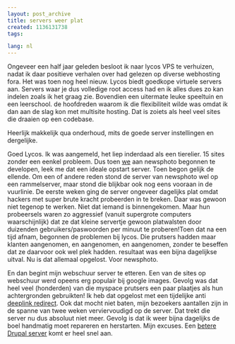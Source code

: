 ```yaml
---
layout: post_archive
title: servers weer plat
created: 1136131738
tags:

lang: nl
---
```

Ongeveer een half jaar geleden besloot ik naar lycos VPS te verhuizen, nadat ik daar positieve verhalen over had gelezen op diverse webhosting fora. Het was toen nog heel nieuw. Lycos biedt goedkope virtuele servers aan. Servers waar je dus volledige root access had en ik alles dues zo kan indelen zoals ik het graag zie. Bovendien een uitermate leuke speeltuin en een leerschool. de hoofdreden waarom ik die flexibiliteit wilde was omdat ik dan aan de slag kon met multisite hosting. Dat is zoiets als heel veel sites die draaien op een codebase.

Heerlijk makkelijk qua onderhoud, mits de goede server instellingen en dergelijke.

Goed Lycos. Ik was aangemeld, het liep inderdaad als een tierelier. 15 sites zonder een eenkel probleem. Dus toen [we](http://www.newmoon.nl/pip/index.php) aan newsphoto begonnen te developen, leek me dat een ideale opstart server. Toen begon gelijk de ellende. Om een of andere reden stond de server van newsphoto wel op een rammelserver, maar stond die blijkbar ook nog eens vooraan in de vuurlinie. De eerste weken ging de server ongeveer dagelijks plat omdat hackers met super brute kracht probeerden in te breken. Daar was gewoon niet tegenop te werken. Niet dat iemand is binnengekomen. Maar hun probeersels waren zo aggressief (vanuit supergrote computers waarschijnlijk) dat ze dat kleine servertje gewoon platwalsten door duizenden gebruikers/paswoorden per minuut te proberen!Toen dat na een tijd afnam, begonnen de problemen bij lycos. Die prutsers hadden maar klanten aangenomen, en aangenomen, en aangenomen, zonder te beseffen dat ze daarvoor ook wel plek hadden. resultaat was een bijna dagelijkse uitval. Nu is dat allemaal opgelost. Voor newsphoto.

En dan begint mijn webschuur server te etteren. Een van de sites op webschuur werd opeens erg populair bij google images. Gevolg was dat heel veel (honderden) van die myspace prutsers een paar plaatjes als hun achtergronden gebruikten! Ik heb dat opgelost met een tijdelijke anti [deeplink redirect](http://www.webschuur.com/misc/imagetheft.png). Ook dat mocht niet baten, mijn bezoekers aantallen zijn in de spanne van twee weken verviervoudigd op de server. Dat trekt die server nu dus absoluut niet meer. Gevolg is dat ik weer bijna dagelijks de boel handmatig moet repareren en herstarten. Mijn excuses. Een [betere Drupal server](http://sympal.nl "Eenvoudige kant en klare websites, met goed onderhoud en ondersteuning") komt er heel snel aan.
